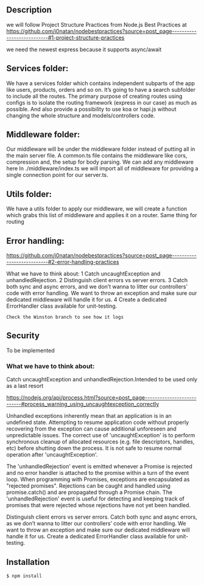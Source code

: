 ## Description

we will follow Project Structure Practices from Node.js Best Practices at https://github.com/i0natan/nodebestpractices?source=post_page---------------------------#1-project-structure-practices

we need the newest express because it supports async/await

## Services folder:

We have a services folder which contains independent subparts of the app like users, products, orders and so on. It’s going to have a search subfolder to include all the routes.
The primary purpose of creating routes using configs is to isolate the routing framework (express in our case) as much as possible. And also provide a possibility to use koa or hapi.js without changing the whole structure and models/controllers code.

## Middleware folder:

Our middleware will be under the middleware folder instead of putting all in the main server file.
A common.ts file contains the middleware like cors, compression and, the setup for body parsing. We can add any middleware here
In ./middleware/index.ts we will import all of middleware for providing a single connection point for our server.ts.

## Utils folder:

We have a utils folder to apply our middleware, we will create a function which grabs this list of middleware and applies it on a router. Same thing for routing

## Error handling:

https://github.com/i0natan/nodebestpractices?source=post_page---------------------------#2-error-handling-practices

What we have to think about:
1 Catch uncaughtException and unhandledRejection.
2 Distinguish client errors vs server errors.
3 Catch both sync and async errors, and we don’t wanna to litter our controllers’ code with error handling. We want to throw an exception and make sure our dedicated middleware will handle it for us.
4 Create a dedicated ErrorHandler class available for unit-testing.

```
Check the Winston branch to see how it logs
```

## Security

To be implemented

### What we have to think about:

Catch uncaughtException and unhandledRejection.Intended to be used only as a last resort

https://nodejs.org/api/process.html?source=post_page---------------------------#process_warning_using_uncaughtexception_correctly

Unhandled exceptions inherently mean that an application is in an undefined state. Attempting to resume application code without properly recovering from the exception can cause additional unforeseen and unpredictable issues.
The correct use of 'uncaughtException' is to perform synchronous cleanup of allocated resources (e.g. file descriptors, handles, etc) before shutting down the process. It is not safe to resume normal operation after 'uncaughtException'.

The 'unhandledRejection' event is emitted whenever a Promise is rejected and no error handler is attached to the promise within a turn of the event loop. When programming with Promises, exceptions are encapsulated as "rejected promises". Rejections can be caught and handled using promise.catch() and are propagated through a Promise chain. The 'unhandledRejection' event is useful for detecting and keeping track of promises that were rejected whose rejections have not yet been handled.

Distinguish client errors vs server errors.
Catch both sync and async errors, as we don’t wanna to litter our controllers’ code with error handling. We want to throw an exception and make sure our dedicated middleware will handle it for us.
Create a dedicated ErrorHandler class available for unit-testing.

## Installation

```bash
$ npm install
```
